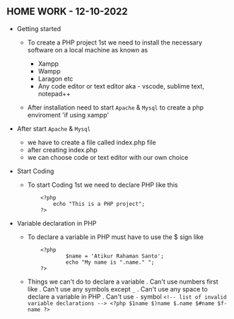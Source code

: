 ## HOME WORK - 12-10-2022

* Getting started
    - To create a PHP project 1st we need to install the necessary software on a local machine as known as
        - Xampp
        - Wampp
        - Laragon etc
        - Any code editor or text editor aka - vscode, sublime text, notepad++ 

    - After installation need to start `Apache` & `Mysql` to create a php enviroment 'if using xampp'

* After start `Apache` & `Mysql`
    - we have to create a file called index.php file 
    - after creating index.php
    - we can choose code or text editor with our own choice

* Start Coding
    - To start Coding 1st we need to declare PHP like this
        ```
            <?php
                echo "This is a PHP project";
            ?>
        ```

* Variable declaration in PHP
    - To declare a variable in PHP must have to use the $ sign like 
        ```
            <?php
                    $name = 'Atikur Rahaman Santo';
                    echo "My name is ".name." ";
            ?>
        ```
    - Things we can't do to declare a variable
        . Can't use numbers first like
        . Can't use any symbols except `_`
        . Can't use any space to declare a variable in PHP
        . Can't use `-` symbol
            ```
            <!-- list of invalid variable declarations -->
                <?php
                    $1name
                    $)name
                    $.name
                    $#name
                    $f-name
                ?>
            ```